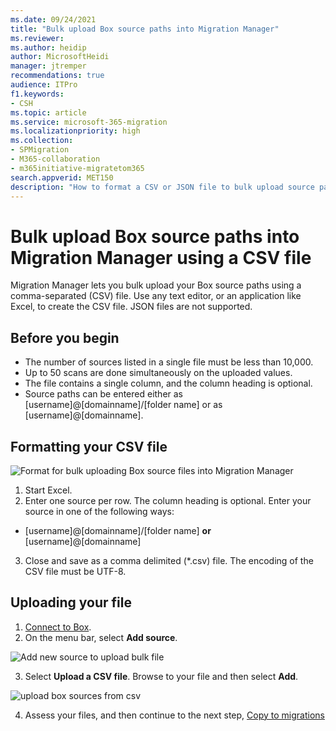 ```yaml
---
ms.date: 09/24/2021
title: "Bulk upload Box source paths into Migration Manager"
ms.reviewer: 
ms.author: heidip
author: MicrosoftHeidi
manager: jtremper
recommendations: true
audience: ITPro
f1.keywords:
- CSH
ms.topic: article
ms.service: microsoft-365-migration
ms.localizationpriority: high
ms.collection: 
- SPMigration
- M365-collaboration
- m365initiative-migratetom365
search.appverid: MET150
description: "How to format a CSV or JSON file to bulk upload source paths into Migration Manager."
---
```


# Bulk upload Box source paths into Migration Manager using a CSV file 

Migration Manager lets you bulk upload your Box source paths using a comma-separated (CSV) file. Use any text editor, or an application like Excel, to create the CSV file.  JSON files are not supported.

## Before you begin

- The number of sources listed in a single file must be less than 10,000.
- Up to 50 scans are done simultaneously on the uploaded values.
- The file contains a single column, and the column heading is optional.
- Source paths can be entered either as [username]@[domainname]/[folder name]  or as [username]@[domainname].



## Formatting your CSV file

![Format for bulk uploading Box source files into Migration Manager](media/mm-box-csv-bulk-upload-source.png)


1. Start Excel. 
2. Enter one source per row.  The column heading is optional. Enter your source in one of the following ways: 

 - [username]@[domainname]/[folder name]  **or** [username]@[domainname]

3. Close and save as a comma delimited (*.csv) file. The encoding of the CSV file must be UTF-8.


## Uploading your file

1. [Connect to Box](mm-box-step1-connect.md).
2. On the menu bar, select **Add source**.

  ![Add new source to upload bulk file](media/mm-upload-cloud-csv.png)


3. Select **Upload a CSV file**.  Browse to your file and then select **Add**.

![upload box sources from csv](media/mm-box-add-source-paths.png)

4. Assess your files, and then continue to the next step, [Copy to migrations](mm-box-step3-copy-to-migrations.md)


 

    
